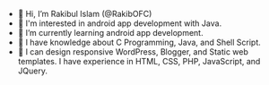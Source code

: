 - 👋 Hi, I’m Rakibul Islam (@RakibOFC)
- 👀 I'm interested in android app development with Java.
- 🌱 I’m currently learning android app development.
- 🙇 I have knowledge about C Programming, Java, and Shell Script.
- 💞️ I can design responsive WordPress, Blogger, and Static web templates. I have experience in HTML, CSS, PHP, JavaScript, and JQuery. 

<!---
RakibOFC/RakibOFC is a ✨ special ✨ repository because its `README.md` (this file) appears on your GitHub profile.
You can click the Preview link to take a look at your changes.
--->
